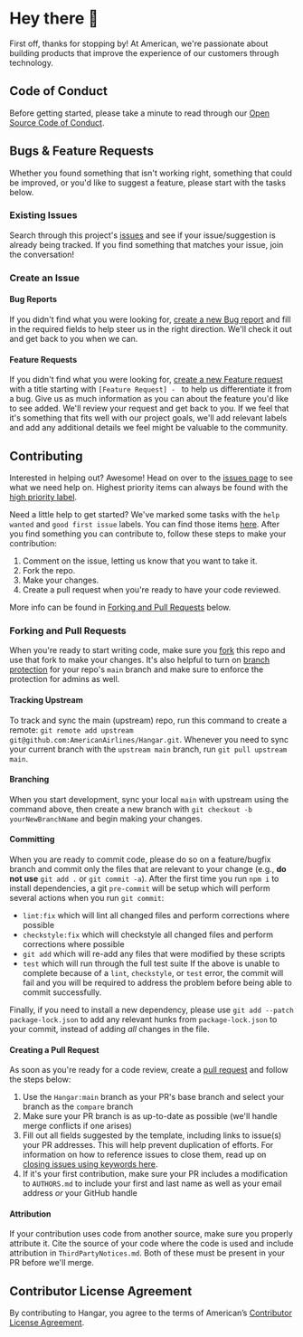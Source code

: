 # Hey there 👋

First off, thanks for stopping by! At American, we're passionate about building products that improve the experience of our customers through technology.

## Code of Conduct

Before getting started, please take a minute to read through our [Open Source Code of Conduct](https://github.com/AmericanAirlines/Code-of-Conduct/blob/main/Code-of-Conduct.md).

## Bugs & Feature Requests

Whether you found something that isn't working right, something that could be improved, or you'd like to suggest a feature, please start with the tasks below.

### Existing Issues

Search through this project's [issues](../../../issues) and see if your issue/suggestion is already being tracked. If you find something that matches your issue, join the conversation!

### Create an Issue

#### Bug Reports

If you didn't find what you were looking for, [create a new Bug report](../../../issues/new?template=bug_report.md) and fill in the required fields to help steer us in the right direction. We'll check it out and get back to you when we can.

#### Feature Requests

If you didn't find what you were looking for, [create a new Feature request](../../../issues/new?template=feature_request.md) with a title starting with `[Feature Request] - ` to help us differentiate it from a bug. Give us as much information as you can about the feature you'd like to see added. We'll review your request and get back to you. If we feel that it's something that fits well with our project goals, we'll add relevant labels and add any additional details we feel might be valuable to the community.

## Contributing

Interested in helping out? Awesome! Head on over to the [issues page](../../../issues) to see what we need help on. Highest priority items can always be found with the [high priority label](../../../issues?utf8=✓&q=is%3Aopen+label%3A"high+priority"+label%3A"help+wanted"+).

Need a little help to get started? We've marked some tasks with the `help wanted` and `good first issue` labels. You can find those items [here](../../../issues?utf8=✓&q=is%3Aopen+label%3A"good+first+issue"+label%3A"help+wanted"+). After you find something you can contribute to, follow these steps to make your contribution:

1. Comment on the issue, letting us know that you want to take it.
1. Fork the repo.
1. Make your changes.
1. Create a pull request when you're ready to have your code reviewed.

More info can be found in [Forking and Pull Requests](#forking-and-pull-requests) below.

### Forking and Pull Requests

When you're ready to start writing code, make sure you [fork](https://help.github.com/articles/fork-a-repo/) this repo and use that fork to make your changes. It's also helpful to turn on [branch protection](https://help.github.com/en/articles/configuring-protected-branches) for your repo's `main` branch and make sure to enforce the protection for admins as well.

#### Tracking Upstream

To track and sync the main (upstream) repo, run this command to create a remote: `git remote add upstream git@github.com:AmericanAirlines/Hangar.git`. Whenever you need to sync your current branch with the `upstream main` branch, run `git pull upstream main`.

#### Branching

When you start development, sync your local `main` with upstream using the command above, then create a new branch with `git checkout -b yourNewBranchName` and begin making your changes.

#### Committing

When you are ready to commit code, please do so on a feature/bugfix branch and commit only the files that are relevant to your change (e.g., **do not use** `git add .` or `git commit -a`). After the first time you run `npm i` to install dependencies, a git `pre-commit` will be setup which will perform several actions when you run `git commit`:

- `lint:fix` which will lint all changed files and perform corrections where possible
- `checkstyle:fix` which will checkstyle all changed files and perform corrections where possible
- `git add` which will re-add any files that were modified by these scripts
- `test` which will run through the full test suite
  If the above is unable to complete because of a `lint`, `checkstyle`, or `test` error, the commit will fail and you will be required to address the problem before being able to commit successfully.

Finally, if you need to install a new dependency, please use `git add --patch package-lock.json` to add any relevant hunks from `package-lock.json` to your commit, instead of adding _all_ changes in the file.

#### Creating a Pull Request

As soon as you're ready for a code review, create a [pull request](https://help.github.com/articles/about-pull-requests/) and follow the steps below:

1. Use the `Hangar:main` branch as your PR's base branch and select your branch as the `compare` branch
1. Make sure your PR branch is as up-to-date as possible (we'll handle merge conflicts if one arises)
1. Fill out all fields suggested by the template, including links to issue(s) your PR addresses. This will help prevent duplication of efforts. For information on how to reference issues to close them, read up on [closing issues using keywords here](https://help.github.com/articles/closing-issues-using-keywords/).
1. If it's your first contribution, make sure your PR includes a modification to `AUTHORS.md` to include your first and last name as well as your email address _or_ your GitHub handle

#### Attribution

If your contribution uses code from another source, make sure you properly attribute it. Cite the source of your code where the code is used and include attribution in `ThirdPartyNotices.md`. Both of these must be present in your PR before we'll merge.

## Contributor License Agreement

By contributing to Hangar, you agree to the terms of American’s [Contributor License Agreement](https://github.com/AmericanAirlines/Contributor-License-Agreement/blob/main/CLA.md).
